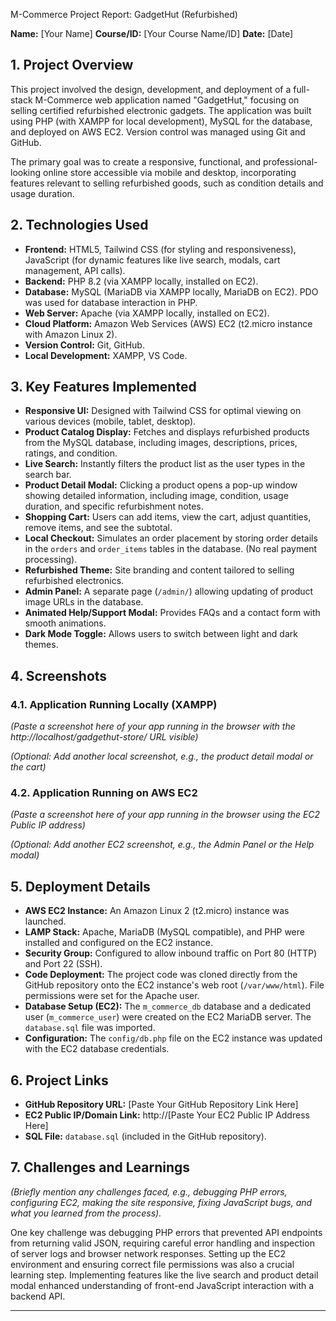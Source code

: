 M-Commerce Project Report: GadgetHut (Refurbished)

**Name:** [Your Name]
**Course/ID:** [Your Course Name/ID]
**Date:** [Date]

## 1. Project Overview

This project involved the design, development, and deployment of a full-stack M-Commerce web application named "GadgetHut," focusing on selling certified refurbished electronic gadgets. The application was built using PHP (with XAMPP for local development), MySQL for the database, and deployed on AWS EC2. Version control was managed using Git and GitHub.

The primary goal was to create a responsive, functional, and professional-looking online store accessible via mobile and desktop, incorporating features relevant to selling refurbished goods, such as condition details and usage duration.

## 2. Technologies Used

* **Frontend:** HTML5, Tailwind CSS (for styling and responsiveness), JavaScript (for dynamic features like live search, modals, cart management, API calls).
* **Backend:** PHP 8.2 (via XAMPP locally, installed on EC2).
* **Database:** MySQL (MariaDB via XAMPP locally, MariaDB on EC2). PDO was used for database interaction in PHP.
* **Web Server:** Apache (via XAMPP locally, installed on EC2).
* **Cloud Platform:** Amazon Web Services (AWS) EC2 (t2.micro instance with Amazon Linux 2).
* **Version Control:** Git, GitHub.
* **Local Development:** XAMPP, VS Code.

## 3. Key Features Implemented

* **Responsive UI:** Designed with Tailwind CSS for optimal viewing on various devices (mobile, tablet, desktop).
* **Product Catalog Display:** Fetches and displays refurbished products from the MySQL database, including images, descriptions, prices, ratings, and condition.
* **Live Search:** Instantly filters the product list as the user types in the search bar.
* **Product Detail Modal:** Clicking a product opens a pop-up window showing detailed information, including image, condition, usage duration, and specific refurbishment notes.
* **Shopping Cart:** Users can add items, view the cart, adjust quantities, remove items, and see the subtotal.
* **Local Checkout:** Simulates an order placement by storing order details in the `orders` and `order_items` tables in the database. (No real payment processing).
* **Refurbished Theme:** Site branding and content tailored to selling refurbished electronics.
* **Admin Panel:** A separate page (`/admin/`) allowing updating of product image URLs in the database.
* **Animated Help/Support Modal:** Provides FAQs and a contact form with smooth animations.
* **Dark Mode Toggle:** Allows users to switch between light and dark themes.

## 4. Screenshots

### 4.1. Application Running Locally (XAMPP)

*(Paste a screenshot here of your app running in the browser with the http://localhost/gadgethut-store/ URL visible)*

*(Optional: Add another local screenshot, e.g., the product detail modal or the cart)*

### 4.2. Application Running on AWS EC2

*(Paste a screenshot here of your app running in the browser using the EC2 Public IP address)*

*(Optional: Add another EC2 screenshot, e.g., the Admin Panel or the Help modal)*

## 5. Deployment Details

* **AWS EC2 Instance:** An Amazon Linux 2 (t2.micro) instance was launched.
* **LAMP Stack:** Apache, MariaDB (MySQL compatible), and PHP were installed and configured on the EC2 instance.
* **Security Group:** Configured to allow inbound traffic on Port 80 (HTTP) and Port 22 (SSH).
* **Code Deployment:** The project code was cloned directly from the GitHub repository onto the EC2 instance's web root (`/var/www/html`). File permissions were set for the Apache user.
* **Database Setup (EC2):** The `m_commerce_db` database and a dedicated user (`m_commerce_user`) were created on the EC2 MariaDB server. The `database.sql` file was imported.
* **Configuration:** The `config/db.php` file on the EC2 instance was updated with the EC2 database credentials.

## 6. Project Links

* **GitHub Repository URL:** [Paste Your GitHub Repository Link Here]
* **EC2 Public IP/Domain Link:** http://[Paste Your EC2 Public IP Address Here]
* **SQL File:** `database.sql` (included in the GitHub repository).

## 7. Challenges and Learnings

*(Briefly mention any challenges faced, e.g., debugging PHP errors, configuring EC2, making the site responsive, fixing JavaScript bugs, and what you learned from the process).*

One key challenge was debugging PHP errors that prevented API endpoints from returning valid JSON, requiring careful error handling and inspection of server logs and browser network responses. Setting up the EC2 environment and ensuring correct file permissions was also a crucial learning step. Implementing features like the live search and product detail modal enhanced understanding of front-end JavaScript interaction with a backend API.

---
